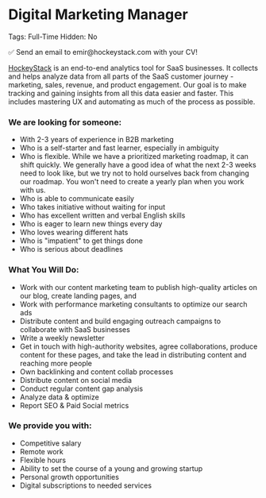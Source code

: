# Digital Marketing Manager

Tags: Full-Time
Hidden: No

<aside>
✅ Send an email to emir@hockeystack.com with your CV!

</aside>

[HockeyStack](https://www.hockeystack.com) is an end-to-end analytics tool for SaaS businesses. It collects and helps analyze data from all parts of the SaaS customer journey - marketing, sales, revenue, and product engagement. Our goal is to make tracking and gaining insights from all this data easier and faster. This includes mastering UX and automating as much of the process as possible.

### We are looking for someone:

- With 2-3 years of experience in B2B marketing
- Who is a self-starter and fast learner, especially in ambiguity
- Who is flexible. While we have a prioritized marketing roadmap, it can shift quickly. We generally have a good idea of what the next 2-3 weeks need to look like, but we try not to hold ourselves back from changing our roadmap. You won't need to create a yearly plan when you work with us.
- Who is able to communicate easily
- Who takes initiative without waiting for input
- Who has excellent written and verbal English skills
- Who is eager to learn new things every day
- Who loves wearing different hats
- Who is "impatient" to get things done
- Who is serious about deadlines

### What You Will Do:

- Work with our content marketing team to publish high-quality articles on our blog, create landing pages, and
- Work with performance marketing consultants to optimize our search ads
- Distribute content and build engaging outreach campaigns to collaborate with SaaS businesses
- Write a weekly newsletter
- Get in touch with high-authority websites, agree collaborations, produce content for these pages, and take the lead in distributing content and reaching more people
- Own backlinking and content collab processes
- Distribute content on social media
- Conduct regular content gap analysis
- Analyze data & optimize
- Report SEO & Paid Social metrics

### We provide you with:

- Competitive salary
- Remote work
- Flexible hours
- Ability to set the course of a young and growing startup
- Personal growth opportunities
- Digital subscriptions to needed services
